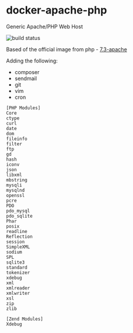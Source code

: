 # docker-apache-php
Generic Apache/PHP Web Host

![build status](https://gitlab.com/corycollier/docker-apache-php/badges/7.3.x/build.svg)

Based of the official image from php - [7.3-apache](https://github.com/docker-library/php/blob/a280ab8e8790052338ce59a1fee739df8f831f16/7.3/stretch/apache/Dockerfile)

Adding the following:
* composer
* sendmail
* git
* vim
* cron

```
[PHP Modules]
Core
ctype
curl
date
dom
fileinfo
filter
ftp
gd
hash
iconv
json
libxml
mbstring
mysqli
mysqlnd
openssl
pcre
PDO
pdo_mysql
pdo_sqlite
Phar
posix
readline
Reflection
session
SimpleXML
sodium
SPL
sqlite3
standard
tokenizer
xdebug
xml
xmlreader
xmlwriter
xsl
zip
zlib

[Zend Modules]
Xdebug
```
